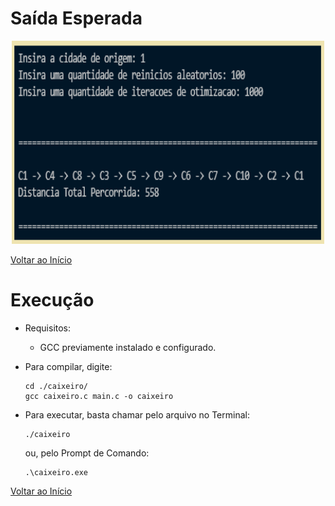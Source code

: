 # Saída Esperada
<p align="center">
    <img width="500" height="325" src="https://github.com/paodealho404/ai/blob/main/caixeiro/saida.png">
  </p>

[Voltar ao Início](https://github.com/paodealho404/ai/)
# Execução
  - Requisitos:
    - GCC previamente instalado e configurado.
  - Para compilar, digite:
  
        cd ./caixeiro/
        gcc caixeiro.c main.c -o caixeiro
  - Para executar, basta chamar pelo arquivo no Terminal:
  
        ./caixeiro
    ou, pelo Prompt de Comando:

        .\caixeiro.exe

[Voltar ao Início](https://github.com/paodealho404/ai/)
